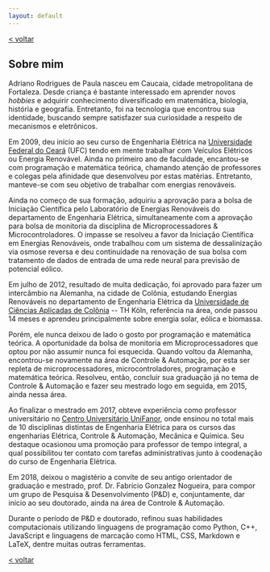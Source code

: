 ```yaml
---
layout: default
---
```


[< voltar](/)

## Sobre mim

Adriano Rodrigues de Paula nasceu em Caucaia, cidade metropolitana de Fortaleza. Desde criança é bastante interessado em aprender novos _hobbies_ e adquirir conhecimento diversificado em matemática, biologia, história e geografia. Entretanto, foi na tecnologia que encontrou sua identidade, buscando sempre satisfazer sua curiosidade a respeito de mecanismos e eletrônicos.

Em 2009, deu início ao seu curso de Engenharia Elétrica na [Universidade Federal do Ceará](https://www.ufc.br/) (UFC) tendo em mente trabalhar com Veículos Elétricos ou Energia Renovável. Ainda no primeiro ano de faculdade, encantou-se com programação e matemática teórica, chamando atenção de professores e colegas pela afinidade que desenvolveu por estas matérias. Entretanto, manteve-se com seu objetivo de trabalhar com energias renováveis.

Ainda no começo de sua formação, adquiriu a aprovação para a bolsa de Iniciação Científica pelo Laboratório de Energias Renováveis do departamento de Engenharia Elétrica, simultaneamente com a aprovação para bolsa de monitoria da disciplina de Microprocessadores & Microcontroladores. O impasse se resolveu a favor da Iniciação Científica em Energias Renováveis, onde trabalhou com um sistema de dessalinização via osmose reversa e deu continuidade na renovação de sua bolsa com tratamento de dados de entrada de uma rede neural para previsão de potencial eólico.

Em julho de 2012, resultado de muita dedicação, foi aprovado para fazer um intercâmbio na Alemanha, na cidade de Colônia, estudando Energias Renováveis no departamento de Engenharia Elétrica da [Universidade de Ciências Aplicadas de Colônia](https://www.th-koeln.de/en/homepage_26.php) -- TH Köln, referência na área, onde passou 14 meses e aprendeu principalmente sobre energia solar, eólica e biomassa.

Porém, ele nunca deixou de lado o gosto por programação e matemática teórica. A oportunidade da bolsa de monitoria em Microprocessadores que optou por não assumir nunca foi esquecida. Quando voltou da Alemanha, encontrou-se novamente na área de Controle & Automação, por esta ser repleta de microprocessadores, microcontroladores, programação e matemática teórica. Resolveu, então, concluir sua graduação já no tema de Controle & Automação e fazer seu mestrado logo em seguida, em 2015, ainda nessa área.

Ao finalizar o mestrado em 2017, obteve experiência como professor universitário no [Centro Universitário UniFanor](https://www.unifanor.edu.br/unifanor), onde ensinou no total mais de 10 disciplinas distintas de Engenharia Elétrica para os cursos das engenharias Elétrica, Controle & Automação, Mecânica e Química. Seu destaque ocasionou uma promoção para professor de tempo integral, a qual possibilitou ter contato com tarefas administrativas junto à coodenação do curso de Engenharia Elétrica.

Em 2018, deixou o magistério a convite de seu antigo orientador de graduação e mestrado, prof. Dr. Fabrício Gonzalez Nogueira, para compor um grupo de Pesquisa & Desenvolvimento (P&D) e, conjuntamente, dar início ao seu doutorado, ainda na área de Controle & Automação.

Durante o período de P&D e doutorado, refinou suas habilidades computacionais utilizando linguagens de programação como Python, C++, JavaScript e linguagens de marcação como HTML, CSS, Markdown e LaTeX, dentre muitas outras ferramentas.

[< voltar](/)
